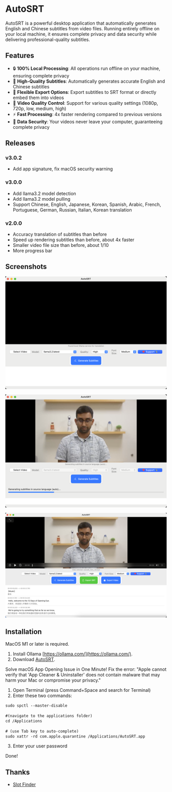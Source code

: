 # AutoSRT

AutoSRT is a powerful desktop application that automatically generates English and Chinese subtitles from video files. Running entirely offline on your local machine, it ensures complete privacy and data security while delivering professional-quality subtitles.

## Features

- 🔒 **100% Local Processing**: All operations run offline on your machine, ensuring complete privacy
- 🎯 **High-Quality Subtitles**: Automatically generates accurate English and Chinese subtitles
- 💾 **Flexible Export Options**: Export subtitles to SRT format or directly embed them into videos
- 🎥 **Video Quality Control**: Support for various quality settings (1080p, 720p, low, medium, high)
- ⚡ **Fast Processing**: 4x faster rendering compared to previous versions
- 🔐 **Data Security**: Your videos never leave your computer, guaranteeing complete privacy

## Releases


### v3.0.2

- Add app signature, fix macOS security warning


### v3.0.0

- Add llama3.2 model detection
- Add llama3.2 model pulling
- Support Chinese, English, Japanese, Korean, Spanish, Arabic, French, Portuguese, German, Russian, Italian, Korean translation


### v2.0.0

- Accuracy translation of subtitles than before
- Speed up rendering subtitles than before, about 4x faster
- Smaller video file size than before, about 1/10
- More progress bar


## Screenshots

![Home](https://github.com/yyaadet/autosrt_page/blob/main/screenshots/home.png)

![Processing](https://github.com/yyaadet/autosrt_page/blob/main/screenshots/processing.png)

![Done](https://github.com/yyaadet/autosrt_page/blob/main/screenshots/done.png)


## Installation

MacOS M1 or later is required.

1. Install Ollama [https://ollama.com/](https://ollama.com/).
2. Download [AutoSRT](https://github.com/yyaadet/autosrt_page/releases).

Solve macOS App Opening Issue in One Minute!
Fix the error: "Apple cannot verify that 'App Cleaner & Uninstaller' does not contain malware that may harm your Mac or compromise your privacy."

1. Open Terminal (press Command+Space and search for Terminal)
2. Enter these two commands:
```
sudo spctl --master-disable

#(navigate to the applications folder)
cd /Applications 

# (use Tab key to auto-complete)
sudo xattr -rd com.apple.quarantine /Applications/AutoSRT.app 
```
3. Enter your user password

Done!

## Thanks

- [Slot Finder](https://www.51zhi.com/)
